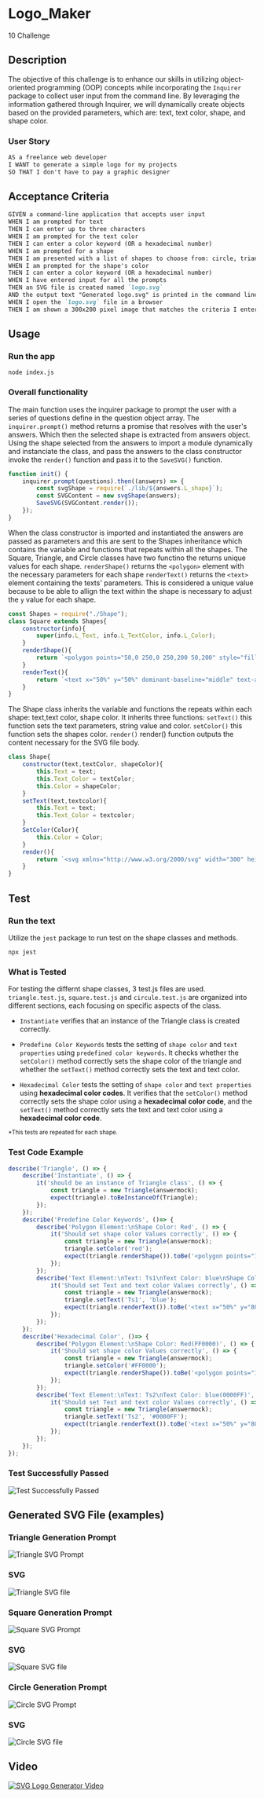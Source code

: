 # Logo_Maker
10 Challenge
## Description
The objective of this challenge is to enhance our skills in utilizing object-oriented programming (OOP) concepts while incorporating the `Inquirer` package to collect user input from the command line. By leveraging the information gathered through Inquirer, we will dynamically create objects based on the provided parameters, which are: text, text color, shape, and shape color.

### User Story

```md
AS a freelance web developer
I WANT to generate a simple logo for my projects
SO THAT I don't have to pay a graphic designer
```

## Acceptance Criteria

```md
GIVEN a command-line application that accepts user input
WHEN I am prompted for text
THEN I can enter up to three characters
WHEN I am prompted for the text color
THEN I can enter a color keyword (OR a hexadecimal number)
WHEN I am prompted for a shape
THEN I am presented with a list of shapes to choose from: circle, triangle, and square
WHEN I am prompted for the shape's color
THEN I can enter a color keyword (OR a hexadecimal number)
WHEN I have entered input for all the prompts
THEN an SVG file is created named `logo.svg`
AND the output text "Generated logo.svg" is printed in the command line
WHEN I open the `logo.svg` file in a browser
THEN I am shown a 300x200 pixel image that matches the criteria I entered
```
## Usage
### Run the app
```
node index.js
```
### Overall functionality
The main function uses the inquirer package to prompt the user with a series of questions define in the question object array. The `inquirer.prompt()` method returns a promise that resolves with the user's answers. Which then the selected shape is extracted from answers object. Using the shape selected from the answers to import a module dynamically and instanciate the class, and pass the answers to the class constructor invoke the `render()` function and pass it to the `SaveSVG()` function.
```js
function init() {
    inquirer.prompt(questions).then((answers) => {
        const svgShape = require(`./lib/${answers.L_shape}`);
        const SVGContent = new svgShape(answers);
        SaveSVG(SVGContent.render());
    });
}
```
When the class constructor is imported and instantiated the answers are passed as parameters and this are sent to the Shapes inheritance which contains the variable and functions that repeats within all the shapes. The Square, Triangle, and Circle classes have two functino the returns unique values for each shape.
`renderShape()` returns the `<polygon>` element with the necessary parameters for each shape
`renderText()` returns the `<text>` element containing the texts' parameters. This is considered a unique value because to be able to allign the text within the shape is necessary to adjust the `y` value for each shape.
```js
const Shapes = require("./Shape");
class Square extends Shapes{
    constructor(info){
        super(info.L_Text, info.L_TextColor, info.L_Color);        
    }
    renderShape(){
        return `<polygon points="50,0 250,0 250,200 50,200" style="fill:${this.Color};"/>`
    }
    renderText(){
        return `<text x="50%" y="50%" dominant-baseline="middle" text-anchor="middle" fill="${this.Text_Color}" font-size="80">${this.Text}</text>`
    }    
}
```
The Shape class inherits the variable and functions the repeats within each shape: text,text color, shape color. It inherits three functions:
`setText()` this function sets the text parameters, string value and color.
`setColor()` this function sets the shapes color.
`render()` render() function outputs the content necessary for the SVG file body.
```js
class Shape{
    constructor(text,textColor, shapeColor){
        this.Text = text;
        this.Text_Color = textColor;
        this.Color = shapeColor;        
    }
    setText(text,textcolor){
        this.Text = text;
        this.Text_Color = textcolor;
    }
    SetColor(Color){
        this.Color = Color;
    }
    render(){
        return `<svg xmlns="http://www.w3.org/2000/svg" width="300" height="200">\n\t${this.renderShape()}\n\t${this.renderText()}\n</svg>`;
    }
}
```
## Test
### Run the text
Utilize the `jest` package to run test on the shape classes and methods.
```
npx jest
```
### What is Tested
For testing the differnt shape classes, 3 test.js files are used. `triangle.test.js`, `square.test.js` and `circule.test.js` are organized into different sections, each focusing on specific aspects of the class.

* `Instantiate` verifies that an instance of the Triangle class is created correctly.

* `Predefine Color Keywords` tests the setting of `shape color` and `text properties` using `predefined color keywords`. It checks whether the `setColor()` method correctly sets the shape color of the triangle and whether the `setText()` method correctly sets the text and text color.
* `Hexadecimal Color` tests the setting of `shape color` and `text properties` using **hexadecimal color codes**. It verifies that the `setColor()` method correctly sets the shape color using a **hexadecimal color code**, and the `setText()` method correctly sets the text and text color using a **hexadecimal color code**.

<sup> *This tests are repeated for each shape.

### Test Code Example
```js
describe('Triangle', () => {
    describe('Instantiate', () => {
        it('should be an instance of Triangle class', () => {
            const triangle = new Triangle(answermock);
            expect(triangle).toBeInstanceOf(Triangle);
        });
    });
    describe('Predefine Color Keywords', ()=> {
        describe('Polygon Element:\nShape Color: Red', () => {
            it('Should set shape color Values correctly', () => {
                const triangle = new Triangle(answermock);
                triangle.setColor('red');
                expect(triangle.renderShape()).toBe('<polygon points="150,0 275,200 25,200" style="fill:red;"/>');
            });
        });
        describe('Text Element:\nText: Ts1\nText Color: blue\nShape Color: Red', () => {
            it('Should set Text and text color Values correctly', () => {
                const triangle = new Triangle(answermock);
                triangle.setText('Ts1', 'blue');
                expect(triangle.renderText()).toBe('<text x="50%" y="80%" dominant-baseline="middle" text-anchor="middle" fill="blue" font-size="75">Ts1</text>');
            });
        });
    });
    describe('Hexadecimal Color', ()=> {
        describe('Polygon Element:\nShape Color: Red(FF0000)', () => {
            it('Should set shape color Values correctly', () => {
                const triangle = new Triangle(answermock);
                triangle.setColor('#FF0000');
                expect(triangle.renderShape()).toBe('<polygon points="150,0 275,200 25,200" style="fill:#FF0000;"/>');
            });
        });
        describe('Text Element:\nText: Ts2\nText Color: blue(0000FF)', () => {
            it('Should set Text and text color Values correctly', () => {
                const triangle = new Triangle(answermock);
                triangle.setText('Ts2', '#0000FF');
                expect(triangle.renderText()).toBe('<text x="50%" y="80%" dominant-baseline="middle" text-anchor="middle" fill="#0000FF" font-size="75">Ts2</text>');
            });
        });
    });
});
```
### Test Successfully Passed
![Test Successfully Passed](./assets/Images/Test_Successfully_Passed.JPG)

## Generated SVG File (examples)
### Triangle Generation Prompt
![Triangle SVG Prompt](./assets/Images/triangle_prompt.JPG)
### SVG
![Triangle SVG file](./assets/Images/triangle.svg)

### Square Generation Prompt
![Square SVG Prompt](./assets/Images/square_prompt.JPG)
### SVG
![Square SVG file](./assets/Images/square.svg)

### Circle Generation Prompt
![Circle SVG Prompt](./assets/Images/circle_prompt.JPG)
### SVG
![Circle SVG file](./assets/Images/circle.svg)

## Video
[![SVG Logo Generator Video](./assets/Images/video_preview.png)](https://1drv.ms/v/s!Asj9JhD05ulbsmX9vv-NrVazJf3s?e=akXML8)
